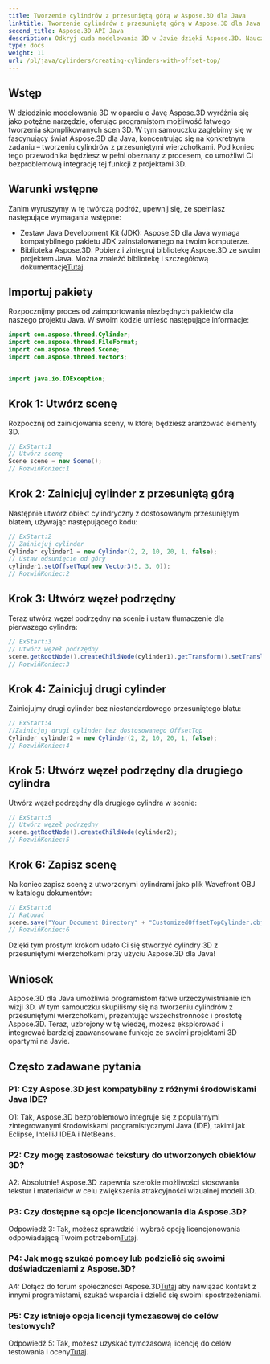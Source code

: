 ```yaml
---
title: Tworzenie cylindrów z przesuniętą górą w Aspose.3D dla Java
linktitle: Tworzenie cylindrów z przesuniętą górą w Aspose.3D dla Java
second_title: Aspose.3D API Java
description: Odkryj cuda modelowania 3D w Javie dzięki Aspose.3D. Naucz się bez wysiłku tworzyć urzekające cylindry z przesuniętymi blatami.
type: docs
weight: 11
url: /pl/java/cylinders/creating-cylinders-with-offset-top/
---
```

## Wstęp

W dziedzinie modelowania 3D w oparciu o Javę Aspose.3D wyróżnia się jako potężne narzędzie, oferując programistom możliwość łatwego tworzenia skomplikowanych scen 3D. W tym samouczku zagłębimy się w fascynujący świat Aspose.3D dla Java, koncentrując się na konkretnym zadaniu – tworzeniu cylindrów z przesuniętymi wierzchołkami. Pod koniec tego przewodnika będziesz w pełni obeznany z procesem, co umożliwi Ci bezproblemową integrację tej funkcji z projektami 3D.

## Warunki wstępne

Zanim wyruszymy w tę twórczą podróż, upewnij się, że spełniasz następujące wymagania wstępne:

- Zestaw Java Development Kit (JDK): Aspose.3D dla Java wymaga kompatybilnego pakietu JDK zainstalowanego na twoim komputerze.
- Biblioteka Aspose.3D: Pobierz i zintegruj bibliotekę Aspose.3D ze swoim projektem Java. Można znaleźć bibliotekę i szczegółową dokumentację[Tutaj](https://releases.aspose.com/3d/java/).

## Importuj pakiety

Rozpocznijmy proces od zaimportowania niezbędnych pakietów dla naszego projektu Java. W swoim kodzie umieść następujące informacje:

```java
import com.aspose.threed.Cylinder;
import com.aspose.threed.FileFormat;
import com.aspose.threed.Scene;
import com.aspose.threed.Vector3;


import java.io.IOException;
```

## Krok 1: Utwórz scenę

Rozpocznij od zainicjowania sceny, w której będziesz aranżować elementy 3D.

```java
// ExStart:1
// Utwórz scenę
Scene scene = new Scene();
// RozwińKoniec:1
```

## Krok 2: Zainicjuj cylinder z przesuniętą górą

Następnie utwórz obiekt cylindryczny z dostosowanym przesuniętym blatem, używając następującego kodu:

```java
// ExStart:2
// Zainicjuj cylinder
Cylinder cylinder1 = new Cylinder(2, 2, 10, 20, 1, false);
// Ustaw odsunięcie od góry
cylinder1.setOffsetTop(new Vector3(5, 3, 0));
// RozwińKoniec:2
```

## Krok 3: Utwórz węzeł podrzędny

Teraz utwórz węzeł podrzędny na scenie i ustaw tłumaczenie dla pierwszego cylindra:

```java
// ExStart:3
// Utwórz węzeł podrzędny
scene.getRootNode().createChildNode(cylinder1).getTransform().setTranslation(10, 0, 0);
// RozwińKoniec:3
```

## Krok 4: Zainicjuj drugi cylinder

Zainicjujmy drugi cylinder bez niestandardowego przesuniętego blatu:

```java
// ExStart:4
//Zainicjuj drugi cylinder bez dostosowanego OffsetTop
Cylinder cylinder2 = new Cylinder(2, 2, 10, 20, 1, false);
// RozwińKoniec:4
```

## Krok 5: Utwórz węzeł podrzędny dla drugiego cylindra

Utwórz węzeł podrzędny dla drugiego cylindra w scenie:

```java
// ExStart:5
// Utwórz węzeł podrzędny
scene.getRootNode().createChildNode(cylinder2);
// RozwińKoniec:5
```

## Krok 6: Zapisz scenę

Na koniec zapisz scenę z utworzonymi cylindrami jako plik Wavefront OBJ w katalogu dokumentów:

```java
// ExStart:6
// Ratować
scene.save("Your Document Directory" + "CustomizedOffsetTopCylinder.obj", FileFormat.WAVEFRONTOBJ);
// RozwińKoniec:6
```

Dzięki tym prostym krokom udało Ci się stworzyć cylindry 3D z przesuniętymi wierzchołkami przy użyciu Aspose.3D dla Java!

## Wniosek

Aspose.3D dla Java umożliwia programistom łatwe urzeczywistnianie ich wizji 3D. W tym samouczku skupiliśmy się na tworzeniu cylindrów z przesuniętymi wierzchołkami, prezentując wszechstronność i prostotę Aspose.3D. Teraz, uzbrojony w tę wiedzę, możesz eksplorować i integrować bardziej zaawansowane funkcje ze swoimi projektami 3D opartymi na Javie.

## Często zadawane pytania

### P1: Czy Aspose.3D jest kompatybilny z różnymi środowiskami Java IDE?

O1: Tak, Aspose.3D bezproblemowo integruje się z popularnymi zintegrowanymi środowiskami programistycznymi Java (IDE), takimi jak Eclipse, IntelliJ IDEA i NetBeans.

### P2: Czy mogę zastosować tekstury do utworzonych obiektów 3D?

A2: Absolutnie! Aspose.3D zapewnia szerokie możliwości stosowania tekstur i materiałów w celu zwiększenia atrakcyjności wizualnej modeli 3D.

### P3: Czy dostępne są opcje licencjonowania dla Aspose.3D?

 Odpowiedź 3: Tak, możesz sprawdzić i wybrać opcję licencjonowania odpowiadającą Twoim potrzebom[Tutaj](https://purchase.aspose.com/buy).

### P4: Jak mogę szukać pomocy lub podzielić się swoimi doświadczeniami z Aspose.3D?

 A4: Dołącz do forum społeczności Aspose.3D[Tutaj](https://forum.aspose.com/c/3d/18) aby nawiązać kontakt z innymi programistami, szukać wsparcia i dzielić się swoimi spostrzeżeniami.

### P5: Czy istnieje opcja licencji tymczasowej do celów testowych?

 Odpowiedź 5: Tak, możesz uzyskać tymczasową licencję do celów testowania i oceny[Tutaj](https://purchase.aspose.com/temporary-license/).